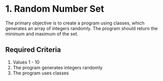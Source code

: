 # 1. Random Number Set
The primary objective is to create a program using classes, which generates an array of integers randomly. The program should return the minimum and maximum of the set.

## Required Criteria
1. Values 1 - 10
2. The program generates integers randomly
3. The program uses classes

